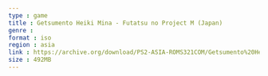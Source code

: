 ```yaml
---
type : game
title : Getsumento Heiki Mina - Futatsu no Project M (Japan)
genre : 
format : iso
region : asia
link : https://archive.org/download/PS2-ASIA-ROMS321COM/Getsumento%20Heiki%20Mina%20-%20Futatsu%20no%20Project%20M%20%28Japan%29.7z
size : 492MB
---
```

